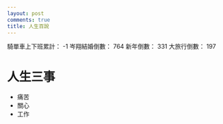 ```yaml
---
layout: post
comments: true
title: 人生百說
---
```


騎單車上下班累計： -1
岑翔結婚倒數： 764
新年倒數： 331
大旅行倒數： 197

# 人生三事
- 痛苦
- 關心
- 工作
